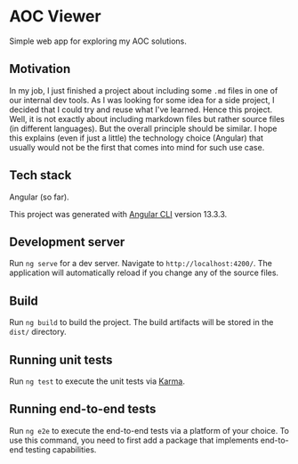 # AOC Viewer

Simple web app for exploring my AOC solutions.

## Motivation

In my job, I just finished a project about including some `.md` files in one of
our internal dev tools. As I was looking for some idea for a side project,
I decided that I could try and reuse what I've learned. Hence this project.
Well, it is not exactly about including markdown files but rather source files
(in different languages). But the overall principle should be similar. I hope
this explains (even if just a little) the technology choice (Angular) that
usually would not be the first that comes into mind for such use case.

## Tech stack

Angular (so far).

This project was generated with [Angular CLI](https://github.com/angular/angular-cli) version 13.3.3.

## Development server

Run `ng serve` for a dev server. Navigate to `http://localhost:4200/`. The application will automatically reload if you change any of the source files.

## Build

Run `ng build` to build the project. The build artifacts will be stored in the `dist/` directory.

## Running unit tests

Run `ng test` to execute the unit tests via [Karma](https://karma-runner.github.io).

## Running end-to-end tests

Run `ng e2e` to execute the end-to-end tests via a platform of your choice. To use this command, you need to first add a package that implements end-to-end testing capabilities.
